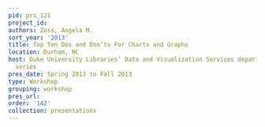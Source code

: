```yaml
---
pid: prs_121
project_id: 
authors: Zoss, Angela M.
sort_year: '2013'
title: Top Ten Dos and Don’ts For Charts and Graphs
location: Durham, NC
host: Duke University Libraries’ Data and Visualization Services department workshop
  series
pres_date: Spring 2013 to Fall 2013
type: Workshop
grouping: workshop
pres_url: 
order: '142'
collection: presentations
---
```

